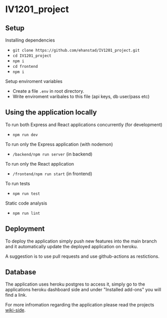 # IV1201_project

## Setup
Installing dependencies
- `git clone https://github.com/ehanstad/IV1201_project.git`
- `cd IV1201_project`
- `npm i`
- `cd frontend`
- `npm i`

Setup enviroment variables
- Create a file `.env` in root directory.
- Write enviroment varibales to this file (api keys, db user/pass etc)

## Using the application locally
To run both Express and React applications concurrently (for development)
- `npm run dev`

To run only the Express application (with nodemon)
- `/backend/npm run server` (in backend)

To run only the React application
- `/frontend/npm run start` (in frontend)

To run tests
- `npm run test`

Static code analysis
- `npm run lint`

## Deployment
To deploy the application simply push new features into the main branch
and it automatically update the deployed application on heroku.

A suggestion is to use pull requests and use github-actions as restictions.

## Database
The application uses heroku postgres to access it, simply go to the applications heroku dashboard side
and under "Installed add-ons" you will find a link.

For more infromation regarding the application please read the projects [wiki-side](https://github.com/ehanstad/IV1201_project/wiki).
